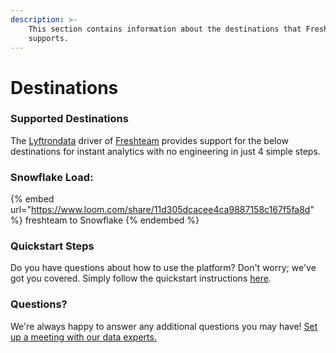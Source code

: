 ```yaml
---
description: >-
    This section contains information about the destinations that Freshteam
    supports.
---
```


# Destinations

### Supported Destinations

The [Lyftrondata](https://www.lyftrondata.com/) driver of [Freshteam](https://www.lyftrondata.com/integration/freshteam/) provides support for the below destinations for instant analytics with no engineering in just 4 simple steps.

### Snowflake Load:

{% embed url="https://www.loom.com/share/11d305dcacee4ca9887158c167f5fa8d" %}
freshteam to Snowflake
{% endembed %}

### Quickstart Steps

Do you have questions about how to use the platform? Don't worry; we've got you covered. Simply follow the quickstart instructions [here](../../../quickstart-steps.md).

### Questions? <a href="#questions" id="questions"></a>

We're always happy to answer any additional questions you may have! [Set up a meeting with our data experts.](https://www.lyftrondata.com/book-a-meeting/)
